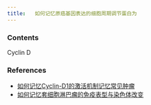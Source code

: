 ```yaml
---
title:   如何记忆原癌基因表达的细胞周期调节蛋白为
--- 
```


### Contents
Cyclin D

### References
- [如何记忆Cyclin-D1的激活机制记忆常见肿瘤](/如何记忆Cyclin-D1的激活机制记忆常见肿瘤)
- [如何记忆套细胞淋巴瘤的免疫表型与染色体改变](/如何记忆套细胞淋巴瘤的免疫表型与染色体改变)
